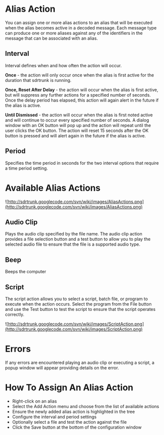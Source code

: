 # Alias Action #

You can assign one or more alias actions to an alias that will be executed when the alias becomes active in a decoded message.  Each message type can produce one or more aliases against any of the identifiers in the message that can be associated with an alias.

## Interval ##

Interval defines when and how often the action will occur.

**Once** - the action will only occur once when the alias is first active for the duration that sdrtrunk is running.

**Once, Reset After Delay** - the action will occur when the alias is first active, but will suppress any further actions for a specified number of seconds.  Once the delay period has elapsed, this action will again alert in the future if the alias is active.

**Until Dismissed** - the action will occur when the alias is first noted active and will continue to occur every specified number of seconds.  A dialog window with an OK button will pop up and the action will repeat until the user clicks the OK button.  The action will reset 15 seconds after the OK button is pressed and will alert again in the future if the alias is active.

## Period ##

Specifies the time period in seconds for the two interval options that require a time period setting.

# Available Alias Actions #

![http://sdrtrunk.googlecode.com/svn/wiki/images/AliasActions.png](http://sdrtrunk.googlecode.com/svn/wiki/images/AliasActions.png)

## Audio Clip ##

Plays the audio clip specified by the file name.  The audio clip action provides a file selection button and a test button to allow you to play the selected audio file to ensure that the file is a supported audio type.

## Beep ##

Beeps the computer

## Script ##

The script action allows you to select a script, batch file, or program to execute when the action occurs.  Select the program from the File button and use the Test button to test the script to ensure that the script operates correctly.

![http://sdrtrunk.googlecode.com/svn/wiki/images/ScriptAction.png](http://sdrtrunk.googlecode.com/svn/wiki/images/ScriptAction.png)

# Errors #

If any errors are encountered playing an audio clip or executing a script, a popup window will appear providing details on the error.

# How To Assign An Alias Action #

  * Right-click on an alias
  * Select the Add Action menu and choose from the list of available  actions
  * Ensure the newly added alias action is highlighted in the tree
  * Configure the interval and period settings
  * Optionally select a file and test the action against the file
  * Click the Save button at the bottom of the configuration window
